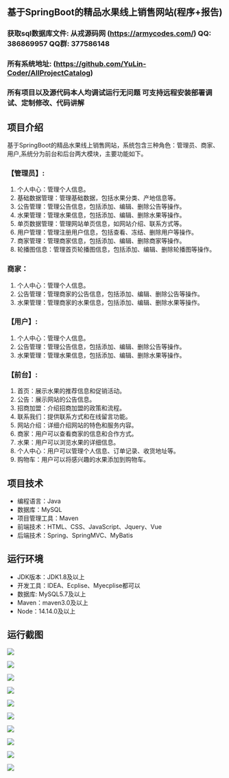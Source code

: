 ## 基于SpringBoot的精品水果线上销售网站(程序+报告)

###  获取sql数据库文件: 从戎源码网 (https://armycodes.com/) QQ: 386869957 QQ群: 377586148
###  所有系统地址: (https://github.com/YuLin-Coder/AllProjectCatalog) 
###  所有项目以及源代码本人均调试运行无问题 可支持远程安装部署调试、定制修改、代码讲解

## 项目介绍
基于SpringBoot的精品水果线上销售网站，系统包含三种角色：管理员、商家、用户,系统分为前台和后台两大模块，主要功能如下。

### 【管理员】:
1. 个人中心：管理个人信息。
2. 基础数据管理：管理基础数据，包括水果分类、产地信息等。
3. 公告管理：管理公告信息，包括添加、编辑、删除公告等操作。
4. 水果管理：管理水果信息，包括添加、编辑、删除水果等操作。
5. 单页数据管理：管理网站单页信息，如网站介绍、联系方式等。
6. 用户管理：管理注册用户信息，包括查看、冻结、删除用户等操作。
7. 商家管理：管理商家信息，包括添加、编辑、删除商家等操作。
8. 轮播图信息：管理首页轮播图信息，包括添加、编辑、删除轮播图等操作。

### 商家：
1. 个人中心：管理个人信息。
2. 公告管理：管理商家的公告信息，包括添加、编辑、删除公告等操作。
3. 水果管理：管理商家的水果信息，包括添加、编辑、删除水果等操作。


### 【用户】:
1. 个人中心：管理个人信息。
2. 公告管理：管理公告信息，包括添加、编辑、删除公告等操作。
3. 水果管理：管理水果信息，包括添加、编辑、删除水果等操作。

### 【前台】:
1. 首页：展示水果的推荐信息和促销活动。
2. 公告：展示网站的公告信息。
3. 招商加盟：介绍招商加盟的政策和流程。
4. 联系我们：提供联系方式和在线留言功能。
5. 网站介绍：详细介绍网站的特色和服务内容。
6. 商家：用户可以查看商家的信息和合作方式。
7. 水果：用户可以浏览水果的详细信息。
8. 个人中心：用户可以管理个人信息、订单记录、收货地址等。
9. 购物车：用户可以将感兴趣的水果添加到购物车。

## 项目技术
- 编程语言：Java
- 数据库：MySQL
- 项目管理工具：Maven
- 前端技术：HTML、CSS、JavaScript、Jquery、Vue
- 后端技术：Spring、SpringMVC、MyBatis

## 运行环境
- JDK版本：JDK1.8及以上
- 开发工具：IDEA、Ecplise、Myecplise都可以
- 数据库: MySQL5.7及以上
- Maven：maven3.0及以上
- Node：14.14.0及以上

## 运行截图
![](screenshot/1.png)

![](screenshot/2.png)

![](screenshot/3.png)

![](screenshot/4.png)

![](screenshot/5.png)

![](screenshot/6.png)

![](screenshot/7.png)

![](screenshot/8.png)

![](screenshot/9.png)

![](screenshot/10.png)
